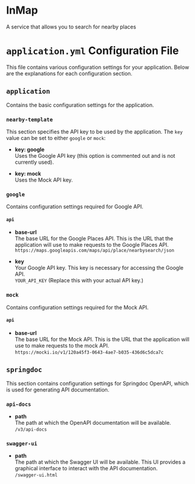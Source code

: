 # InMap
A service that allows you to search for nearby places

# `application.yml` Configuration File

This file contains various configuration settings for your application. Below are the explanations for each configuration section.

## `application`

Contains the basic configuration settings for the application.

### `nearby-template`

This section specifies the API key to be used by the application. The `key` value can be set to either `google` or `mock`:

- **key: google**  
  Uses the Google API key (this option is commented out and is not currently used).

- **key: mock**  
  Uses the Mock API key.

### `google`

Contains configuration settings required for Google API.

#### `api`

- **base-url**  
  The base URL for the Google Places API. This is the URL that the application will use to make requests to the Google Places API.  
  `https://maps.googleapis.com/maps/api/place/nearbysearch/json`

- **key**  
  Your Google API key. This key is necessary for accessing the Google API.  
  `YOUR_API_KEY` (Replace this with your actual API key.)

### `mock`

Contains configuration settings required for the Mock API.

#### `api`

- **base-url**  
  The base URL for the Mock API. This is the URL that the application will use to make requests to the mock API.  
  `https://mocki.io/v1/120a45f3-0643-4ae7-b035-436d6c5dca7c`

## `springdoc`

This section contains configuration settings for Springdoc OpenAPI, which is used for generating API documentation.

### `api-docs`

- **path**  
  The path at which the OpenAPI documentation will be available.  
  `/v3/api-docs`

### `swagger-ui`

- **path**  
  The path at which the Swagger UI will be available. This UI provides a graphical interface to interact with the API documentation.  
  `/swagger-ui.html`
